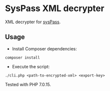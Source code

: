 SysPass XML decrypter
=====================

XML decrypter for [sysPass](https://github.com/nuxsmin/sysPass/).

## Usage

 - Install Composer dependencies:
 ```
 composer install
 ```

 - Execute the script:
 ```
 ./cli.php <path-to-encrypted-xml> <export-key>
 ```

Tested with PHP 7.0.15.
